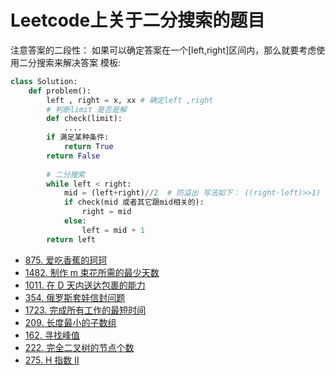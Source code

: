 # Leetcode上关于二分搜索的题目
注意答案的二段性：
如果可以确定答案在一个[left,right]区间内，那么就要考虑使用二分搜索来解决答案
模板:
```python
class Solution:
    def problem():
        left , right = x, xx # 确定left ,right
        # 判断limit 是否是解
        def check(limit):
            ....
        if 满足某种条件:
            return True
        return False
        
        # 二分搜索
        while left < right:
            mid = (left+right)//2  # 防溢出 写法如下： ((right-left)>>1) + left 或者 (right-left)//2 + left 用位移符号时注意括号 避免优先级的问题
            if check(mid 或者其它跟mid相关的):
                right = mid
            else:
                left = mid + 1
        return left


```

* [875. 爱吃香蕉的珂珂](https://leetcode-cn.com/submissions/detail/175882205/)
* [1482. 制作 m 束花所需的最少天数](https://leetcode-cn.com/problems/minimum-number-of-days-to-make-m-bouquets/)
* [1011. 在 D 天内送达包裹的能力](https://leetcode-cn.com/problems/capacity-to-ship-packages-within-d-days/)
* [354. 俄罗斯套娃信封问题](https://leetcode-cn.com/problems/russian-doll-envelopes/)
* [1723. 完成所有工作的最短时间](https://leetcode-cn.com/problems/find-minimum-time-to-finish-all-jobs/)
* [209. 长度最小的子数组](https://leetcode-cn.com/problems/minimum-size-subarray-sum/)
* [162. 寻找峰值](https://leetcode-cn.com/problems/find-peak-element/submissions/)
* [222. 完全二叉树的节点个数](https://leetcode-cn.com/problems/count-complete-tree-nodes/)
* [275. H 指数 II](https://leetcode-cn.com/problems/h-index-ii/)